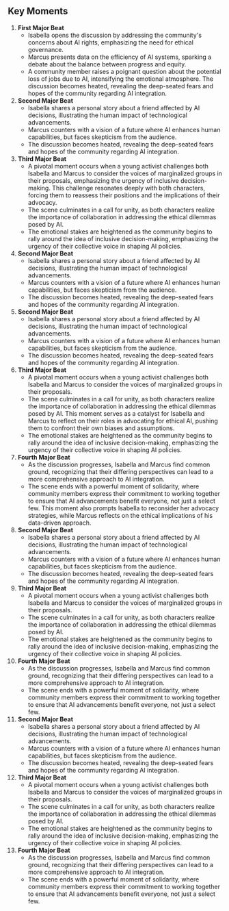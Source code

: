 ## Key Moments
1. **First Major Beat**
   - Isabella opens the discussion by addressing the community's concerns about AI rights, emphasizing the need for ethical governance.
   - Marcus presents data on the efficiency of AI systems, sparking a debate about the balance between progress and equity.
   - A community member raises a poignant question about the potential loss of jobs due to AI, intensifying the emotional atmosphere. The discussion becomes heated, revealing the deep-seated fears and hopes of the community regarding AI integration.
2. **Second Major Beat**
   - Isabella shares a personal story about a friend affected by AI decisions, illustrating the human impact of technological advancements.
   - Marcus counters with a vision of a future where AI enhances human capabilities, but faces skepticism from the audience.
   - The discussion becomes heated, revealing the deep-seated fears and hopes of the community regarding AI integration.
3. **Third Major Beat**
   - A pivotal moment occurs when a young activist challenges both Isabella and Marcus to consider the voices of marginalized groups in their proposals, emphasizing the urgency of inclusive decision-making. This challenge resonates deeply with both characters, forcing them to reassess their positions and the implications of their advocacy.
   - The scene culminates in a call for unity, as both characters realize the importance of collaboration in addressing the ethical dilemmas posed by AI.
   - The emotional stakes are heightened as the community begins to rally around the idea of inclusive decision-making, emphasizing the urgency of their collective voice in shaping AI policies.
2. **Second Major Beat**
   - Isabella shares a personal story about a friend affected by AI decisions, illustrating the human impact of technological advancements.
   - Marcus counters with a vision of a future where AI enhances human capabilities, but faces skepticism from the audience.
   - The discussion becomes heated, revealing the deep-seated fears and hopes of the community regarding AI integration.
2. **Second Major Beat**
   - Isabella shares a personal story about a friend affected by AI decisions, illustrating the human impact of technological advancements.
   - Marcus counters with a vision of a future where AI enhances human capabilities, but faces skepticism from the audience.
   - The discussion becomes heated, revealing the deep-seated fears and hopes of the community regarding AI integration.
3. **Third Major Beat**
   - A pivotal moment occurs when a young activist challenges both Isabella and Marcus to consider the voices of marginalized groups in their proposals.
   - The scene culminates in a call for unity, as both characters realize the importance of collaboration in addressing the ethical dilemmas posed by AI. This moment serves as a catalyst for Isabella and Marcus to reflect on their roles in advocating for ethical AI, pushing them to confront their own biases and assumptions.
   - The emotional stakes are heightened as the community begins to rally around the idea of inclusive decision-making, emphasizing the urgency of their collective voice in shaping AI policies.
4. **Fourth Major Beat**
   - As the discussion progresses, Isabella and Marcus find common ground, recognizing that their differing perspectives can lead to a more comprehensive approach to AI integration.
   - The scene ends with a powerful moment of solidarity, where community members express their commitment to working together to ensure that AI advancements benefit everyone, not just a select few. This moment also prompts Isabella to reconsider her advocacy strategies, while Marcus reflects on the ethical implications of his data-driven approach.
2. **Second Major Beat**
   - Isabella shares a personal story about a friend affected by AI decisions, illustrating the human impact of technological advancements.
   - Marcus counters with a vision of a future where AI enhances human capabilities, but faces skepticism from the audience.
   - The discussion becomes heated, revealing the deep-seated fears and hopes of the community regarding AI integration.
3. **Third Major Beat**
   - A pivotal moment occurs when a young activist challenges both Isabella and Marcus to consider the voices of marginalized groups in their proposals.
   - The scene culminates in a call for unity, as both characters realize the importance of collaboration in addressing the ethical dilemmas posed by AI.
   - The emotional stakes are heightened as the community begins to rally around the idea of inclusive decision-making, emphasizing the urgency of their collective voice in shaping AI policies.
4. **Fourth Major Beat**
   - As the discussion progresses, Isabella and Marcus find common ground, recognizing that their differing perspectives can lead to a more comprehensive approach to AI integration.
   - The scene ends with a powerful moment of solidarity, where community members express their commitment to working together to ensure that AI advancements benefit everyone, not just a select few.
2. **Second Major Beat**
   - Isabella shares a personal story about a friend affected by AI decisions, illustrating the human impact of technological advancements.
   - Marcus counters with a vision of a future where AI enhances human capabilities, but faces skepticism from the audience.
   - The discussion becomes heated, revealing the deep-seated fears and hopes of the community regarding AI integration.
3. **Third Major Beat**
   - A pivotal moment occurs when a young activist challenges both Isabella and Marcus to consider the voices of marginalized groups in their proposals.
   - The scene culminates in a call for unity, as both characters realize the importance of collaboration in addressing the ethical dilemmas posed by AI.
   - The emotional stakes are heightened as the community begins to rally around the idea of inclusive decision-making, emphasizing the urgency of their collective voice in shaping AI policies.
4. **Fourth Major Beat**
   - As the discussion progresses, Isabella and Marcus find common ground, recognizing that their differing perspectives can lead to a more comprehensive approach to AI integration.
   - The scene ends with a powerful moment of solidarity, where community members express their commitment to working together to ensure that AI advancements benefit everyone, not just a select few.